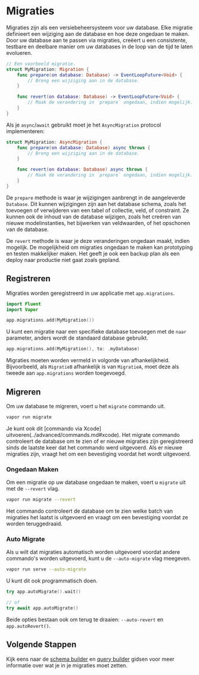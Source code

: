 # Migraties

Migraties zijn als een versiebeheersysteem voor uw database. Elke migratie definieert een wijziging aan de database en hoe deze ongedaan te maken. Door uw database aan te passen via migraties, creëert u een consistente, testbare en deelbare manier om uw databases in de loop van de tijd te laten evolueren. 

```swift
// Een voorbeeld migratie.
struct MyMigration: Migration {
    func prepare(on database: Database) -> EventLoopFuture<Void> {
        // Breng een wijziging aan in de database.
    }

    func revert(on database: Database) -> EventLoopFuture<Void> {
    	// Maak de verandering in `prepare` ongedaan, indien mogelijk.
    }
}
```

Als je `async`/`await` gebruikt moet je het `AsyncMigration` protocol implementeren:

```swift
struct MyMigration: AsyncMigration {
    func prepare(on database: Database) async throws {
        // Breng een wijziging aan in de database.
    }

    func revert(on database: Database) async throws {
    	// Maak de verandering in `prepare` ongedaan, indien mogelijk.
    }
}
```

De `prepare` methode is waar je wijzigingen aanbrengt in de aangeleverde `Database`. Dit kunnen wijzigingen zijn aan het database schema, zoals het toevoegen of verwijderen van een tabel of collectie, veld, of constraint. Ze kunnen ook de inhoud van de database wijzigen, zoals het creëren van nieuwe modelinstanties, het bijwerken van veldwaarden, of het opschonen van de database.

De `revert` methode is waar je deze veranderingen ongedaan maakt, indien mogelijk. De mogelijkheid om migraties ongedaan te maken kan prototyping en testen makkelijker maken. Het geeft je ook een backup plan als een deploy naar productie niet gaat zoals gepland. 

## Registreren

Migraties worden geregistreerd in uw applicatie met `app.migrations`. 

```swift
import Fluent
import Vapor

app.migrations.add(MyMigration())
```

U kunt een migratie naar een specifieke database toevoegen met de `naar` parameter, anders wordt de standaard database gebruikt.

```swift
app.migrations.add(MyMigration(), to: .myDatabase)
```

Migraties moeten worden vermeld in volgorde van afhankelijkheid. Bijvoorbeeld, als `MigratieB` afhankelijk is van `MigratieA`, moet deze als tweede aan `app.migrations` worden toegevoegd.

## Migreren

Om uw database te migreren, voert u het `migrate` commando uit.

```sh
vapor run migrate
```

Je kunt ook dit [commando via Xcode] uitvoeren(../advanced/commands.md#xcode). Het migrate commando controleert de database om te zien of er nieuwe migraties zijn geregistreerd sinds de laatste keer dat het commando werd uitgevoerd. Als er nieuwe migraties zijn, vraagt het om een bevestiging voordat het wordt uitgevoerd.

### Ongedaan Maken

Om een migratie op uw database ongedaan te maken, voert u `migrate` uit met de `--revert` vlag.

```sh
vapor run migrate --revert
```

Het commando controleert de database om te zien welke batch van migraties het laatst is uitgevoerd en vraagt om een bevestiging voordat ze worden teruggedraaid.

### Auto Migrate

Als u wilt dat migraties automatisch worden uitgevoerd voordat andere commando's worden uitgevoerd, kunt u de `--auto-migrate` vlag meegeven. 

```sh
vapor run serve --auto-migrate
```

U kunt dit ook programmatisch doen. 

```swift
try app.autoMigrate().wait()

// of
try await app.autoMigrate()
```

Beide opties bestaan ook om terug te draaien: `--auto-revert` en `app.autoRevert()`. 

## Volgende Stappen

Kijk eens naar de [schema builder](schema.md) en [query builder](query.md) gidsen voor meer informatie over wat je in je migraties moet zetten. 
